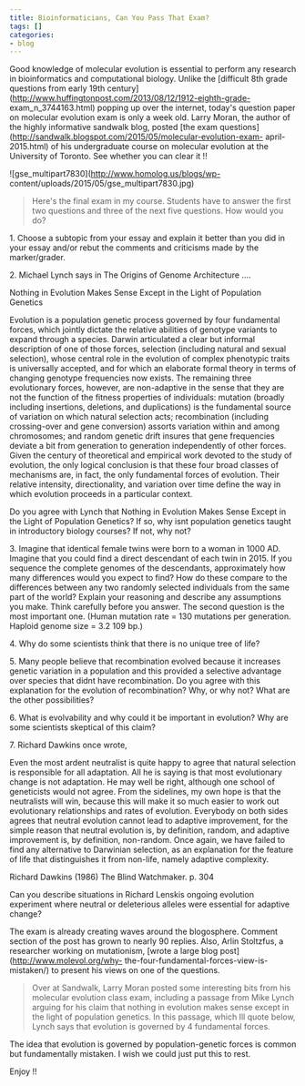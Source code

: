 ```yaml
---
title: Bioinformaticians, Can You Pass That Exam?
tags: []
categories:
- blog
---
```

Good knowledge of molecular evolution is essential to perform any research in
bioinformatics and computational biology. Unlike the [difficult 8th grade
questions from early 19th
century](http://www.huffingtonpost.com/2013/08/12/1912-eighth-grade-
exam_n_3744163.html) popping up over the internet, today's question paper on
molecular evolution exam is only a week old. Larry Moran, the author of the
highly informative sandwalk blog, posted [the exam
questions](http://sandwalk.blogspot.com/2015/05/molecular-evolution-exam-
april-2015.html) of his undergraduate course on molecular evolution at the
University of Toronto. See whether you can clear it !!
<!--more-->

![gse_multipart7830](http://www.homolog.us/blogs/wp-
content/uploads/2015/05/gse_multipart7830.jpg)

> Here's the final exam in my course. Students have to answer the first two
questions and three of the next five questions. How would you do?

1\. Choose a subtopic from your essay and explain it better than you did in
your essay and/or rebut the comments and criticisms made by the marker/grader.

2\. Michael Lynch says in The Origins of Genome Architecture ....

Nothing in Evolution Makes Sense Except in the Light of Population Genetics

Evolution is a population genetic process governed by four fundamental forces,
which jointly dictate the relative abilities of genotype variants to expand
through a species. Darwin articulated a clear but informal description of one
of those forces, selection (including natural and sexual selection), whose
central role in the evolution of complex phenotypic traits is universally
accepted, and for which an elaborate formal theory in terms of changing
genotype frequencies now exists. The remaining three evolutionary forces,
however, are non-adaptive in the sense that they are not the function of the
fitness properties of individuals: mutation (broadly including insertions,
deletions, and duplications) is the fundamental source of variation on which
natural selection acts; recombination (including crossing-over and gene
conversion) assorts variation within and among chromosomes; and random genetic
drift insures that gene frequencies deviate a bit from generation to
generation independently of other forces. Given the century of theoretical and
empirical work devoted to the study of evolution, the only logical conclusion
is that these four broad classes of mechanisms are, in fact, the only
fundamental forces of evolution. Their relative intensity, directionality, and
variation over time define the way in which evolution proceeds in a particular
context.

Do you agree with Lynch that Nothing in Evolution Makes Sense Except in the
Light of Population Genetics? If so, why isnt population genetics taught in
introductory biology courses? If not, why not?

3\. Imagine that identical female twins were born to a woman in 1000 AD.
Imagine that you could find a direct descendant of each twin in 2015. If you
sequence the complete genomes of the descendants, approximately how many
differences would you expect to find? How do these compare to the differences
between any two randomly selected individuals from the same part of the world?
Explain your reasoning and describe any assumptions you make. Think carefully
before you answer. The second question is the most important one. (Human
mutation rate = 130 mutations per generation. Haploid genome size = 3.2 109
bp.)

4\. Why do some scientists think that there is no unique tree of life?

5\. Many people believe that recombination evolved because it increases
genetic variation in a population and this provided a selective advantage over
species that didnt have recombination. Do you agree with this explanation for
the evolution of recombination? Why, or why not? What are the other
possibilities?

6\. What is evolvability and why could it be important in evolution? Why are
some scientists skeptical of this claim?

7\. Richard Dawkins once wrote,

Even the most ardent neutralist is quite happy to agree that natural selection
is responsible for all adaptation. All he is saying is that most evolutionary
change is not adaptation. He may well be right, although one school of
geneticists would not agree. From the sidelines, my own hope is that the
neutralists will win, because this will make it so much easier to work out
evolutionary relationships and rates of evolution. Everybody on both sides
agrees that neutral evolution cannot lead to adaptive improvement, for the
simple reason that neutral evolution is, by definition, random, and adaptive
improvement is, by definition, non-random. Once again, we have failed to find
any alternative to Darwinian selection, as an explanation for the feature of
life that distinguishes it from non-life, namely adaptive complexity.

Richard Dawkins (1986) The Blind Watchmaker. p. 304

Can you describe situations in Richard Lenskis ongoing evolution experiment
where neutral or deleterious alleles were essential for adaptive change?

The exam is already creating waves around the blogosphere. Comment section of
the post has grown to nearly 90 replies. Also, Arlin Stoltzfus, a researcher
working on mutationism, [wrote a large blog post](http://www.molevol.org/why-
the-four-fundamental-forces-view-is-mistaken/) to present his views on one of
the questions.

> Over at Sandwalk, Larry Moran posted some interesting bits from his
molecular evolution class exam, including a passage from Mike Lynch arguing
for his claim that nothing in evolution makes sense except in the light of
population genetics. In this passage, which Ill quote below, Lynch says that
evolution is governed by 4 fundamental forces.

The idea that evolution is governed by population-genetic forces is common but
fundamentally mistaken. I wish we could just put this to rest.

Enjoy !!

